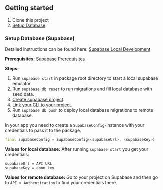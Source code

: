 ## Getting started

1. Clone this project
2. [Setup Database](#setup-database-supabase)

### Setup Database (Supabase)

Detailed instructions can be found here: [Supabase Local Development](https://supabase.com/docs/guides/local-development)

**Prerequisites:** [Supabase Prerequisites](https://supabase.com/docs/guides/local-development#prerequisites)

**Steps:**

1. Run `supabase start` in package root directory to start a local supabase emulator.
2. Run `supabase db reset` to run migrations and fill local database with seed data.
3. [Create supabase project](https://app.supabase.com/).
4. [Link your CLI to your project](https://supabase.com/docs/guides/local-development#linking-your-project).
5. Run `supabase db push` to deploy local database migrations to remote database.

In your app you need to create a `SupabaseConfig`-instance with your credentials to pass it to the package.

```dart
final supabaseConfig = SupabaseConfig(<supabaseUrl>, <supabaseKey>)
```

**Values for local database:**
After running `supabase start` you get your credentials:

```console
supabaseUrl = API URL
supabaseKey = anon key
```

**Values for remote database:**
Go to your project on Supabase and then go to `API > Authentication` to find your credentials there.